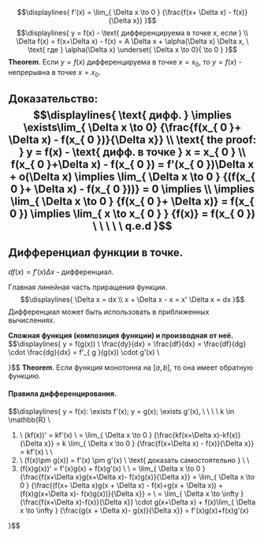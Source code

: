 $$\displaylines{
f'(x) = \lim_{ \Delta x \to 0 } {\frac{f(x+ \Delta x) - f(x)}{\Delta x}}
}$$
$$\displaylines{
y = f(x) - \text{ дифференцируема в точке x, если } \\
\Delta f(x) = f(x+\Delta x) - f(x) = A \Delta x + \alpha(\Delta x) \Delta x, \  \text{ где } \alpha(\Delta x) \underset{ \Delta x \to 0}{ \to 0 }
}$$
**Theorem**. Если ${y = f(x)}$ дифференцируема в точке ${x = x_{ 0 }}$, то ${y = f(x)}$ - непрерывна в точке ${x = x_{ 0 }}$.

Доказательство:
$$\displaylines{
\text{ дифф. } \implies \exists\lim_{ \Delta x \to 0} {\frac{f(x_{ 0 }+ \Delta x) - f(x_{ 0 })}{\Delta x}} \\
\text{ the proof: } y = f(x) - \text{ дифф. в точке } x = x_{ 0 } \\
f(x_{ 0 }+\Delta x) - f(x_{ 0 }) = f'(x_{ 0 })\Delta x + o(\Delta x) \implies \lim_{ \Delta x \to 0 } {(f(x_{ 0 }+ \Delta x) - f(x_{ 0 }))} = 0 \implies \\
\implies \lim_{ \Delta x \to 0 } {f(x_{ 0 }+ \Delta x)} = f(x_{ 0 }) \implies \lim_{ x \to x_{ 0 } } {f(x)} = f(x_{ 0 })  \ \ \ \ \ q.e.d
}$$
---
## Дифференциал функции в точке.
${df(x) = f'(x)\Delta x}$ - дифференциал.

Главная линейная часть приращения функции.
$$\displaylines{
\Delta  x = dx \\
x + \Delta  x - x = x' \Delta  x = dx
}$$
Дифференциал может быть использовать в приближенных вычислениях.

**Сложная функция (композиция функции) и производная от неё.**
$$\displaylines{
y = f(g(x)) \\
\frac{dy}{dx} = \frac{df}{dx} = \frac{df}{dg} \cdot \frac{dg}{dx} = f'_{ g }(g(x)) \cdot g'(x) \\

}$$
**Theorem**. Если функция монотонна на ${[a, b]}$, то она имеет обратную функцию.

#### Правила дифференцирования.
$$\displaylines{
y = f(x): \exists f'(x); y = g(x); \exists g'(x), \   \ \ \ k \in \mathbb{R} \\
1) \ (kf(x))' = kf'(x) \\
= \lim_{ \Delta  x \to 0 } {\frac{kf(x+\Delta  x)-kf(x)}{\Delta  x}} = k \lim_{ \Delta  x \to 0 } {\frac{f(x+\Delta   x) - f(x)}{\Delta   x}} = kf'(x) \\ \\
2) \ (f(x)\pm g(x)) = f'(x) \pm g'(x) \\
\text{ доказать самостоятельно } \\ \\
3) (f(x)g(x))' = f'(x)g(x) + f(x)g'(x) \\ \\
= \lim_{ \Delta  x \to 0 } {\frac{f(x+\Delta  x)g(x+\Delta  x)- f(x)g(x)}{\Delta  x}} = \lim_{ \Delta x  \to 0 } {\frac{(f(x+ \Delta  x)g(x + \Delta  x) - f(x)+g(x + \Delta   x)) + (f(x)g(x+\Delta  x)- f(x)g(x))}{\Delta  x}} = \\
= \lim_{ \Delta  x \to \infty } {\frac{f(x+\Delta  x)-f(x)}{\Delta   x}} \cdot g(x+\Delta  x) + f(x)\lim_{ \Delta  x \to \infty } {\frac{g(x + \Delta  x)- g(x)}{\Delta   x}} = f'(x)g(x)+f(x)g'(x)


}$$